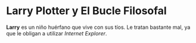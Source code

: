 # Larry Plotter y El Bucle Filosofal

**Larry** es un niño huérfano que vive con sus tíos. Le tratan bastante mal, ya que le obligan a utilizar _Internet Explorer_.
